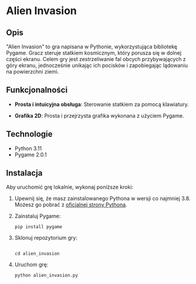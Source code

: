 # Alien Invasion

## Opis

"Alien Invasion" to gra napisana w Pythonie, wykorzystująca bibliotekę Pygame. Gracz steruje statkiem kosmicznym, który porusza się w dolnej części ekranu. Celem gry jest zestrzeliwanie fal obcych przybywających z góry ekranu, jednocześnie unikając ich pocisków i zapobiegając lądowaniu na powierzchni ziemi.

## Funkcjonalności

- **Prosta i intuicyjna obsługa**: Sterowanie statkiem za pomocą klawiatury.

- **Grafika 2D**: Prosta i przejrzysta grafika wykonana z użyciem Pygame.

## Technologie

- Python 3.11
- Pygame 2.0.1

## Instalacja

Aby uruchomić grę lokalnie, wykonaj poniższe kroki:

1. Upewnij się, że masz zainstalowanego Pythona w wersji co najmniej 3.8. Możesz go pobrać z [oficjalnej strony Pythona](https://www.python.org/downloads/).

2. Zainstaluj Pygame:
   ```
   pip install pygame
   ```

3. Sklonuj repozytorium gry:
   ```
   
   cd alien_invasion
   ```

4. Uruchom grę:
   ```
   python alien_invasion.py
   ```

